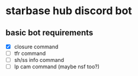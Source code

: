 # starbase hub discord bot

## basic bot requirements
- [x] closure command
- [ ] tfr command
- [ ] sh/ss info command
- [ ] lp cam command (maybe nsf too?)
